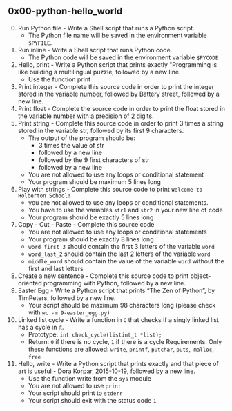 ## 0x00-python-hello_world ##
0. Run Python file - Write a Shell script that runs a Python script.
	* The Python file name will be saved in the environment variable `$PYFILE`.
1. Run inline - Write a Shell script that runs Python code.
	* The Python code will be saved in the environment variable `$PYCODE`
2. Hello, print - Write a Python script that prints exactly "Programming is like building a multilingual puzzle, followed by a new line.
	* Use the function print
3. Print integer - Complete this source code in order to print the integer stored in the variable number, followed by Battery street, followed by a new line.
4. Print float - Complete the source code in order to print the float stored in the variable number with a precision of 2 digits.
5. Print string - Complete this source code in order to print 3 times a string stored in the variable str, followed by its first 9 characters.
	* The output of the program should be:
		* 3 times the value of str
		* followed by a new line
		* followed by the 9 first characters of str
		* followed by a new line
	* You are not allowed to use any loops or conditional statement
	* Your program should be maximum 5 lines long
6. Play with strings - Complete this source code to print `Welcome to Holberton School!`
	* you are not allowed to use any loops or conditional statements.
	* You have to use the variables `str1` and `str2` in your new line of code
	* Your program should be exactly 5 lines long
7. Copy - Cut - Paste - Complete this source code
	* You are not allowed to use any loops or conditional statements
	* Your program should be exactly 8 lines long
	* `word_first_3` should contain the first 3 letters of the variable `word`
	* `word_last_2` should contain the last 2 letters of the variable `word`
	* `middle_word` should contain the value of the variable `word` without the first and last letters
8. Create a new sentence - Complete this source code to print object-oriented programming with Python, followed by a new line.
9. Easter Egg - Write a Python script that prints “The Zen of Python”, by TimPeters, followed by a new line.
	* Your script should be maximum 98 characters long (please check with `wc -m 9-easter_egg.py)`
10. Linked list cycle - Write a function in `C` that checks if a singly linked list has a cycle in it.
	* Prototype: `int check_cycle(listint_t *list);`
	* Return: `0` if there is no cycle, `1` if there is a cycle
Requirements:
Only these functions are allowed: `write`, `printf`, `putchar`, `puts`,` malloc`, `free`
11. Hello, write - Write a Python script that prints exactly and that piece of art is useful - Dora Korpar, 2015-10-19, followed by a new line.
	* Use the function write from the `sys` module
	* You are not allowed to use `print`
	* Your script should print to `stderr`
	* Your script should exit with the status code `1`
